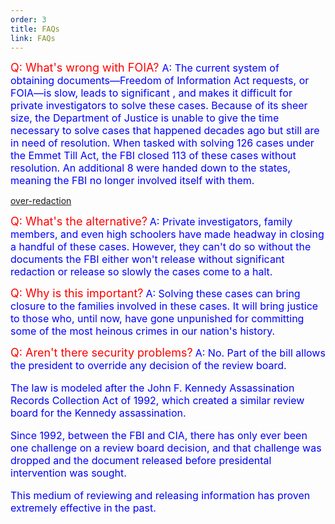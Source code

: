 ```yaml
---
order: 3
title: FAQs
link: FAQs
---
```


<font size="4" color="red">
Q: What's wrong with FOIA? </font>
<font size="3" color="blue">
A: The current system of obtaining documents—Freedom of Information Act requests, or FOIA—is slow, leads to significant , and makes it difficult for private investigators to solve these cases. Because of its sheer size, the Department of Justice is unable to give the time necessary to solve cases that happened decades ago but still are in need of resolution. When tasked with solving 126 cases under the Emmet Till Act, the FBI closed 113 of these cases without resolution. An additional 8 were handed down to the states, meaning the FBI no longer involved itself with them.</font>


 <span id="slateLink">[over-redaction](http://www.slate.com/blogs/future_tense/2013/10/03/justice_department_guilty_of_overclassifying_documents_internal_audit_finds.html)</span>
 
 
 
<font size="4" color="red">Q: What's the alternative?</font>
<font size="3" color="blue">A: Private investigators, family members, and even high schoolers have made headway in closing a handful of these cases. However, they can't do so without the documents the FBI either won't release without significant redaction or release so slowly the cases come to a halt.</font>







<font size="4" color="red">Q: Why is this important?</font>
<font size="3" color="blue">A: Solving these cases can bring closure to the families involved in these cases. It will bring justice to those who, until now, have gone unpunished for committing some of the most heinous crimes in our nation's history.
</font>







<font size="4" color="red">Q: Aren't there security problems?</font>
<font size="3" color="blue">A: No. Part of the bill allows the president to override any decision of the review board. 

The law is modeled after the John F. Kennedy Assassination Records Collection Act of 1992, which created a similar review board for the Kennedy assassination. 

Since 1992, between the FBI and CIA, there has only ever been one challenge on a review board decision, and that challenge was dropped and the document released before presidental intervention was sought. 

This medium of reviewing and releasing information has proven extremely effective in the past.</font>




